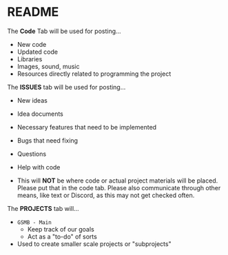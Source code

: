 # README

The **Code** Tab will be used for posting...
  - New code
  - Updated code
  - Libraries
  - Images, sound, music
  - Resources directly related to programming the project

The **ISSUES** tab will be used for posting...
  - New ideas
  - Idea documents
  - Necessary features that need to be implemented
  - Bugs that need fixing
  - Questions
  - Help with code

  - This will **NOT** be where code or actual project materials will be placed. Please put that in the code tab. Please also communicate through other means, like text or Discord, as this may not get checked often.

The **PROJECTS** tab will...
  - `GSMB - Main`
    - Keep track of our goals
    - Act as a "to-do" of sorts
  - Used to create smaller scale projects or "subprojects"
